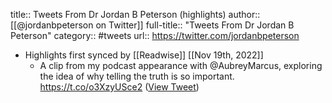 title:: Tweets From Dr Jordan B Peterson (highlights)
author:: [[@jordanbpeterson on Twitter]]
full-title:: "Tweets From Dr Jordan B Peterson"
category:: #tweets
url:: https://twitter.com/jordanbpeterson

- Highlights first synced by [[Readwise]] [[Nov 19th, 2022]]
	- A clip from my podcast appearance with @AubreyMarcus, exploring the idea of why telling the truth is so important. https://t.co/o3XzyUSce2 ([View Tweet](https://twitter.com/jordanbpeterson/status/1415024397925093378))